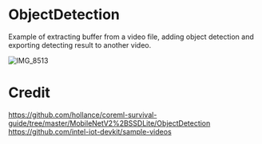 # ObjectDetection
Example of extracting buffer from a video file, adding object detection and exporting detecting result to another video.

![IMG_8513](https://user-images.githubusercontent.com/104011792/180008962-528784c7-3c94-4306-883d-235042858855.PNG)

# Credit
https://github.com/hollance/coreml-survival-guide/tree/master/MobileNetV2%2BSSDLite/ObjectDetection
https://github.com/intel-iot-devkit/sample-videos
